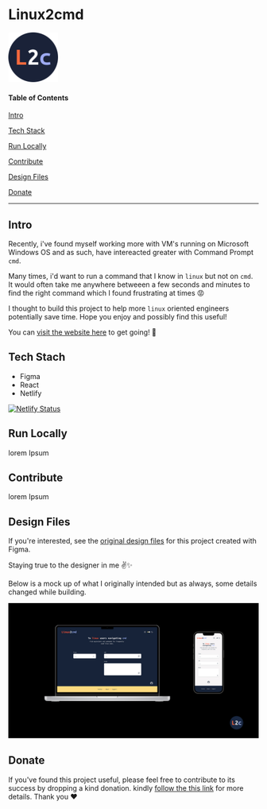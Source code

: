 # Linux2cmd

<img src="src/readmeMedia/Favicon.svg" width="100">

#### Table of Contents

[Intro](#intro)

[Tech Stack](#techStack)

[Run Locally](#run)

[Contribute](#contribute)

[Design Files](#design)

[Donate](#donate)

---

<a name="intro"/>

## Intro

Recently, i've found myself working more with VM's running on Microsoft Windows OS and as such, have intereacted greater with Command Prompt `cmd`.

Many times, i'd want to run a command that I know in `linux` but not on `cmd`. It would often take me anywhere betweeen a few seconds and minutes to find the right command which I found frustrating at times :rage:

I thought to build this project to help more `linux` oriented engineers potentially save time. Hope you enjoy and possibly find this useful!

You can [visit the website here](https://linux2cmd.netlify.app/) to get going! :rocket:


<a name="techStack"/>

## Tech Stach

- Figma
- React
- Netlify

[![Netlify Status](https://api.netlify.com/api/v1/badges/4a5388a1-14eb-437f-b76d-5d0683d3e5f5/deploy-status)](https://app.netlify.com/sites/linux2cmd/deploys)


<a name="run"/>

## Run Locally

lorem Ipsum



<a name="contribute"/>

## Contribute

lorem Ipsum



<a name="design"/>

## Design Files

If you're interested, see the [original design files](https://www.figma.com/file/JpMfUQs16bbFBo5ZeElkhK/Linux2cmd?node-id=0%3A1) for this project created with Figma. 

Staying true to the designer in me :v::sparkles:

Below is a mock up of what I originally intended but as always, some details changed while building.

<img src="src/readmeMedia/mockUps.jpg">



<a name="donate"/>

## Donate

If you've found this project useful, please feel free to contribute to its success by dropping a kind donation. kindly [follow the this link](https://gofund.me/cf7907e1) for more details. Thank you :hearts:

